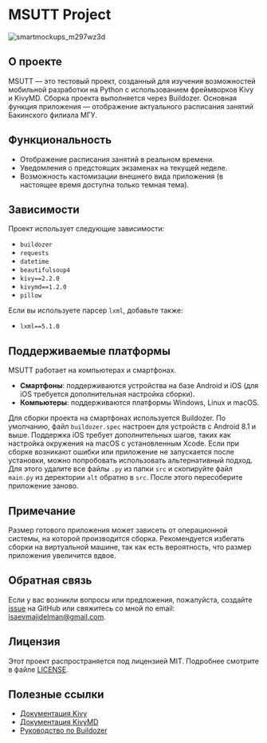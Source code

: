 # MSUTT Project

![smartmockups_m297wz3d](https://github.com/user-attachments/assets/49c4ce31-e979-463b-aa82-00dbd08f4fa1)

## О проекте
MSUTT — это тестовый проект, созданный для изучения возможностей мобильной разработки на Python с использованием фреймворков Kivy и KivyMD. Сборка проекта выполняется через Buildozer. Основная функция приложения — отображение актуального расписания занятий Бакинского филиала МГУ. 

## Функциональность
- Отображение расписания занятий в реальном времени.
- Уведомления о предстоящих экзаменах на текущей неделе.
- Возможность кастомизации внешнего вида приложения (в настоящее время доступна только темная тема).

## Зависимости
Проект использует следующие зависимости:
- `buildozer`
- `requests`
- `datetime`
- `beautifulsoup4`
- `kivy==2.2.0`
- `kivymd==1.2.0`
- `pillow`

Если вы используете парсер `lxml`, добавьте также:
- `lxml==5.1.0`

## Поддерживаемые платформы
MSUTT работает на компьютерах и смартфонах.

- **Смартфоны**: поддерживаются устройства на базе Android и iOS (для iOS требуется дополнительная настройка сборки).
- **Компьютеры**: поддерживаются платформы Windows, Linux и macOS.

Для сборки проекта на смартфонах используется Buildozer. По умолчанию, файл `buildozer.spec` настроен для устройств с Android 8.1 и выше. Поддержка iOS требует дополнительных шагов, таких как настройка окружения на macOS с установленным Xcode. Если при сборке возникают ошибки или приложение не запускается после установки, можно попробовать использовать альтернативный подход. Для этого удалите все файлы `.py` из папки `src` и скопируйте файл `main.py` из деректории `alt` обратно в `src`. После этого пересоберите приложение заново.

## Примечание  
Размер готового приложения может зависеть от операционной системы, на которой производится сборка. Рекомендуется избегать сборки на виртуальной машине, так как есть вероятность, что размер приложения увеличится вдвое.

## Обратная связь
Если у вас возникли вопросы или предложения, пожалуйста, создайте [issue](https://github.com/MajidIsaev/MSUTT/issues) на GitHub или свяжитесь со мной по email: isaevmajidelman@gmail.com.

## Лицензия
Этот проект распространяется под лицензией MIT. Подробнее смотрите в файле [LICENSE](LICENSE).

## Полезные ссылки
- [Документация Kivy](https://kivy.org/doc/stable/)
- [Документация KivyMD](https://kivymd.readthedocs.io/en/1.1.1/)
- [Руководство по Buildozer](https://buildozer.readthedocs.io/en/latest/)
